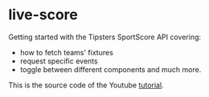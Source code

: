 # live-score
Getting started with the Tipsters SportScore API covering:
- how to fetch teams' fixtures 
- request specific events
- toggle between different components and much more.

This is the source code of the Youtube [tutorial](https://youtu.be/pKV_XPG1aO0).